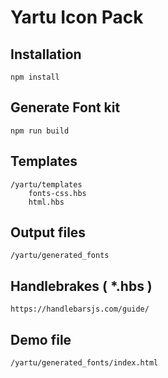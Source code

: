 # Yartu Icon Pack

## Installation
    npm install

## Generate Font kit
    npm run build

## Templates
    /yartu/templates
        fonts-css.hbs
        html.hbs

## Output files
    /yartu/generated_fonts

## Handlebrakes ( *.hbs )
    https://handlebarsjs.com/guide/

## Demo file
    /yartu/generated_fonts/index.html
